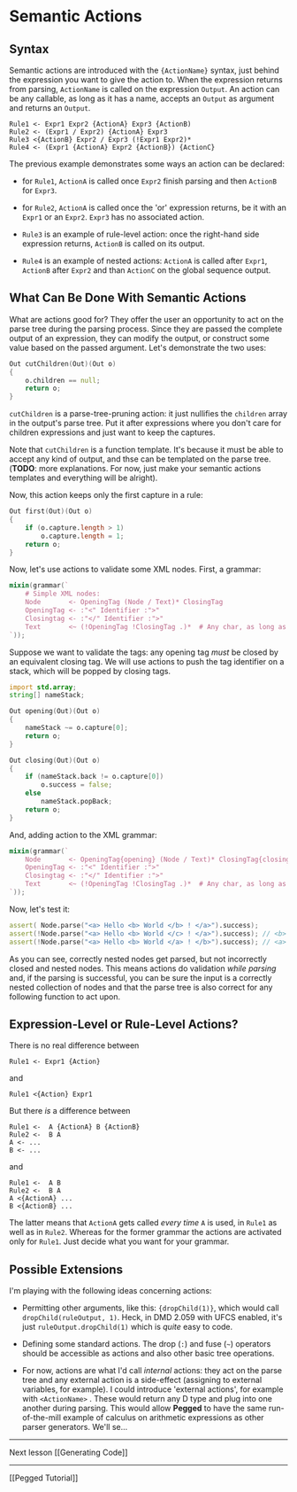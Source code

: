 Semantic Actions
================

Syntax
------

Semantic actions are introduced with the `{ActionName}` syntax, just behind the expression you want to give the action to. When the expression returns from parsing, `ActionName` is called on the expression `Output`. An action can be any callable, as long as it has a name, accepts an `Output` as argument and returns an `Output`.

```
Rule1 <- Expr1 Expr2 {ActionA} Expr3 {ActionB)
Rule2 <- (Expr1 / Expr2) {ActionA} Expr3
Rule3 <{ActionB} Expr2 / Expr3 (!Expr1 Expr2)*
Rule4 <- (Expr1 {ActionA} Expr2 {ActionB}) {ActionC}
```

The previous example demonstrates some ways an action can be declared: 

* for `Rule1`, `ActionA` is called once `Expr2` finish parsing and then `ActionB` for `Expr3`.

* for `Rule2`, `ActionA` is called once the 'or' expression returns, be it with an `Expr1` or an `Expr2`. `Expr3` has no associated action.

* `Rule3` is an example of rule-level action: once the right-hand side expression returns, `ActionB` is called on its output.

* `Rule4` is an example of nested actions: `ActionA` is called after `Expr1`, `ActionB` after `Expr2` and than `ActionC` on the global sequence output.


What Can Be Done With Semantic Actions
--------------------------------------

What are actions good for? They offer the user an opportunity to act on the parse tree during the parsing process. Since they are passed the complete output of an expression, they can modify the output, or construct some value based on the passed argument. Let's demonstrate the two uses:

```d
Out cutChildren(Out)(Out o)
{
    o.children == null;
    return o;
} 
```

`cutChildren` is a parse-tree-pruning action: it just nullifies the `children` array in the output's parse tree. Put it after expressions where you don't care for children expressions and just want to keep the captures.

Note that `cutChildren` is a function template. It's because it must be able to accept any kind of output, and thse can be templated on the parse tree. (**TODO**: more explanations. For now, just make your semantic actions templates and everything will be alright).


Now, this action keeps only the first capture in a rule:

```d
Out first(Out)(Out o)
{
    if (o.capture.length > 1)
        o.capture.length = 1;
    return o;
}
```

Now, let's use actions to validate some XML nodes. First, a grammar:

```d
mixin(grammar(`
    # Simple XML nodes:
    Node       <- OpeningTag (Node / Text)* ClosingTag
    OpeningTag <- :"<" Identifier :">" 
    Closingtag <- :"</" Identifier :">"
    Text       <~ (!OpeningTag !ClosingTag .)*  # Any char, as long as it's not a tag
`));
```

Suppose we want to validate the tags: any opening tag *must* be closed by an equivalent closing tag. We will use actions to push the tag identifier on a stack, which will be popped by closing tags.

```d
import std.array;
string[] nameStack;

Out opening(Out)(Out o)
{
    nameStack ~= o.capture[0];
    return o;
}

Out closing(Out)(Out o)
{
    if (nameStack.back != o.capture[0])
        o.success = false;
    else
        nameStack.popBack;
    return o;
}
```

And, adding action to the XML grammar:

```d
mixin(grammar(`
    Node       <- OpeningTag{opening} (Node / Text)* ClosingTag{closing}
    OpeningTag <- :"<" Identifier :">" 
    Closingtag <- :"</" Identifier :">"
    Text       <~ (!OpeningTag !ClosingTag .)*  # Any char, as long as it's not a tag
`));
```

Now, let's test it:

```d
assert( Node.parse("<a> Hello <b> World </b> ! </a>").success);
assert(!Node.parse("<a> Hello <b> World </c> ! </a>").success); // <b> closed by a </c>
assert(!Node.parse("<a> Hello <b> World </a> ! </b>").success); // <a> and <b> incorrectly nested
```

As you can see, correctly nested nodes get parsed, but not incorrectly closed and nested nodes. This means actions do validation *while parsing* and, if the parsing is successful, you can be sure the input is a correctly nested collection of nodes and that the parse tree is also correct for any following function to act upon.


Expression-Level or Rule-Level Actions?
---------------------------------------

There is no real difference between

```
Rule1 <- Expr1 {Action}
```

and 

```
Rule1 <{Action} Expr1
```

But there *is* a difference between

```
Rule1 <-  A {ActionA} B {ActionB}
Rule2 <-  B A
A <- ...
B <- ...
```

and

```
Rule1 <-  A B
Rule2 <-  B A
A <{ActionA} ...
B <{ActionB} ...
```

The latter means that `ActionA` gets called *every time* `A` is used, in `Rule1` as well as in `Rule2`. Whereas for the former grammar the actions are activated only for `Rule1`. Just decide what you want for your grammar.



Possible Extensions
-------------------

I'm playing with the following ideas concerning actions:

* Permitting other arguments, like this: `{dropChild(1)}`, which would call `dropChild(ruleOutput, 1)`. Heck, in DMD 2.059 with UFCS enabled, it's just `ruleOutput.dropChild(1)` which is *quite* easy to code.

* Defining some standard actions. The drop (`:`) and fuse (`~`) operators should be accessible as actions and also other basic tree operations.

* For now, actions are what I'd call *internal* actions: they act on the parse tree and any external action is a side-effect (assigning to external variables, for example). I could introduce 'external actions', for example with `<ActionName>` . These would return any D type and plug into one another during parsing.  This would allow **Pegged** to have the same run-of-the-mill example of calculus on arithmetic expressions as other parser generators. We'll se...

* * * *

Next lesson [[Generating Code]]

* * * *

[[Pegged Tutorial]]